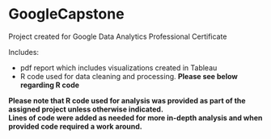 # GoogleCapstone


Project created for Google Data Analytics Professional Certificate 

Includes:
- pdf report which includes visualizations created in Tableau 
- R code used for data cleaning and processing. **Please see below regarding R code**

**Please note that R code used for analysis was provided as part of the assigned project unless otherwise indicated.  
Lines of code were added as needed for more in-depth analysis and when provided code required a work around.**
